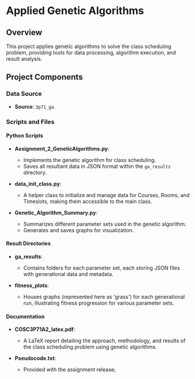 # Applied Genetic Algorithms

## Overview
This project applies genetic algorithms to solve the class scheduling problem, providing tools for data processing, algorithm execution, and result analysis.

## Project Components

### Data Source
- **Source**: `3p71_ga`

### Scripts and Files

#### Python Scripts
- **Assignment_2_GeneticAlgorithms.py**:
  - Implements the genetic algorithm for class scheduling.
  - Saves all resultant data in JSON format within the `ga_results` directory.

- **data_init_class.py**:
  - A helper class to initialize and manage data for Courses, Rooms, and Timeslots, making them accessible to the main class.

- **Genetic_Algorithm_Summary.py**:
  - Summarizes different parameter sets used in the genetic algorithm.
  - Generates and saves graphs for visualization.

#### Result Directories
- **ga_results**:
  - Contains folders for each parameter set, each storing JSON files with generational data and metadata.

- **fitness_plots**:
  - Houses graphs (represented here as 'grass') for each generational run, illustrating fitness progression for various parameter sets.

#### Documentation
- **COSC3P71A2_latex.pdf**:
  - A LaTeX report detailing the approach, methodology, and results of the class scheduling problem using genetic algorithms.

- **Pseudocode.txt**:
  - Provided with the assignment release; 

